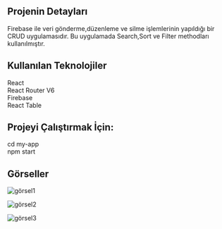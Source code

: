 

Projenin Detayları
-------------------------------------------------------------------------------------
Firebase ile veri gönderme,düzenleme ve silme işlemlerinin yapıldığı bir CRUD uygulamasıdır.
Bu uygulamada Search,Sort ve Filter methodları kullanılmıştır.


Kullanılan Teknolojiler
---------------------------------------------------------------------------------------------------
React
<br>
React Router V6
<br>
Firebase
<br>
React Table


Projeyi Çalıştırmak İçin:
--------------------------------------------------------------------------------
cd my-app 
<br>
npm start

Görseller
-----------------------------------------------------------------------------------
![görsel1](https://user-images.githubusercontent.com/75517943/174838537-1a1a7c5f-e63a-4d2d-bfba-59c1000d7904.PNG)

![görsel2](https://user-images.githubusercontent.com/75517943/174838542-cb7816d3-c392-41bd-b6a0-5f17b2e2b94d.PNG)

![görsel3](https://user-images.githubusercontent.com/75517943/174838532-44eec6fc-b0c4-44c7-b485-cf0936370e4b.PNG)


